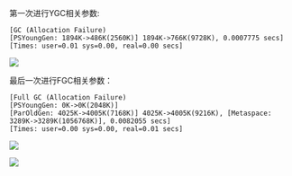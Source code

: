 第一次进行YGC相关参数:

```
[GC (Allocation Failure) 
[PSYoungGen: 1894K->486K(2560K)] 1894K->766K(9728K), 0.0007775 secs] 
[Times: user=0.01 sys=0.00, real=0.00 secs] 
```

![](https://youpaiyun.zongqilive.cn/image/20200318154600.png)



最后一次进行FGC相关参数：

```
[Full GC (Allocation Failure) 
[PSYoungGen: 0K->0K(2048K)] 
[ParOldGen: 4025K->4005K(7168K)] 4025K->4005K(9216K), [Metaspace: 3289K->3289K(1056768K)], 0.0082055 secs] 
[Times: user=0.00 sys=0.00, real=0.01 secs]
```

![](https://youpaiyun.zongqilive.cn/image/20200318154806.png)

![](https://youpaiyun.zongqilive.cn/image/20200318154813.png)


